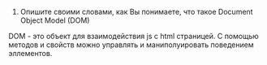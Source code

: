 1. Опишите своими словами, как Вы понимаете, что такое Document Object Model (DOM)

DOM - это объект для взаимодействия js с html страницей. С помощью методов и свойств можно управлять и маниполуировать поведением эллементов.